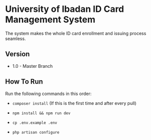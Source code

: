 # University of Ibadan ID Card Management System

The system makes the whole ID card enrollment and issuing process seamless.

## Version

- 1.0 - Master Branch
## How To Run

Run the following commands in this order:

- `composer install` (If this is the first time and after every pull)

- `npm install && npm run dev`

- `cp .env.example .env`

- `php artisan configure`
